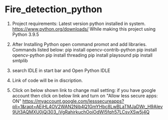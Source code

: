 # Fire_detection_python
1. Project requirements:
	Latest version python installed in system.
	https://www.python.org/downloads/
	While making this project using Python 3.9.5

2. After Installing Python open command promot and add libraries.
	Commands listed below:
		pip install opencv-contrib-python
		pip install opencv-python
		pip install threading
		pip install playsound
		pip install smtplib

3. search IDLE in start bar and Open Python IDLE

4. Link of code will be in discription.

5. Click on below shown link to change mail setting:
	if you have google account then click on below link and turn on "Allow less secure apps: ON"
	https://myaccount.google.com/lesssecureapps?pli=1&rapt=AEjHL4OV2WAN2Nib4Q1GmYHbc8LwBLaTMJaDWr_H9Alev9Ut3AQMXU0jQj303_iVgRahirkuchOoiOdWl5fqh57LCsvXSw5j4Q
